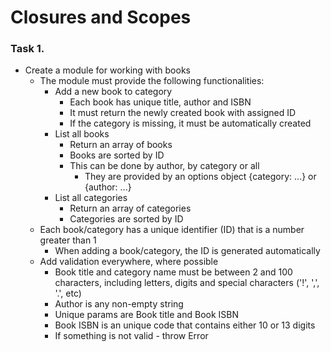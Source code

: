 Closures and Scopes
==================================

### Task 1.

*	Create a module for working with books
	*	The module must provide the following functionalities:
		*	Add a new book to category
			*	Each book has unique title, author and ISBN
			*	It must return the newly created book with assigned ID
			*	If the category is missing, it must be automatically created
		*	List all books
			*	Return an array of books 
			*	Books are sorted by ID
			*	This can be done by author, by category or all
				*	They are provided by an options object {category: ...} or {author: ...}			
		*	List all categories
			*	Return an array of categories
			*	Categories are sorted by ID
	*	Each book/category has a unique identifier (ID) that is a number greater than 1
		*	When adding a book/category, the ID is generated automatically
	*	Add validation everywhere, where possible
		*	Book title and category name must be between 2 and 100 characters, including letters, digits and special characters ('!', ',', '.', etc)
		*	Author is any non-empty string
		*	Unique params are Book title and Book ISBN
		*	Book ISBN is an unique code that contains either 10 or 13 digits
		*	If something is not valid - throw Error
